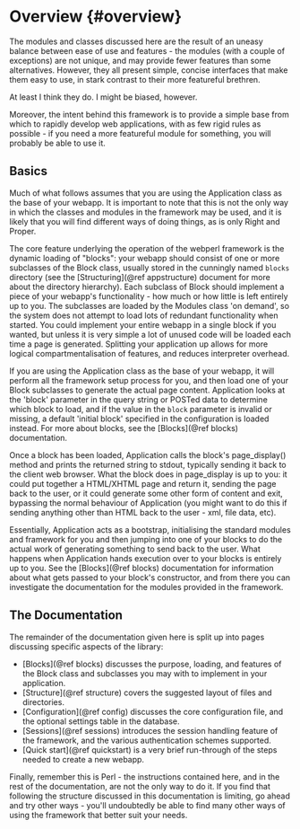 Overview                                                             {#overview}
========

The modules and classes discussed here are the result of an uneasy balance between
ease of use and features - the modules (with a couple of exceptions) are not unique,
and may provide fewer features than some alternatives. However, they all present
simple, concise interfaces that make them easy to use, in stark contrast to their
more featureful brethren.

At least I think they do. I might be biased, however.

Moreover, the intent behind this framework is to provide a simple base from which
to rapidly develop web applications, with as few rigid rules as possible - if you
need a more featureful module for something, you will probably be able to use it.

Basics
------

Much of what follows assumes that you are using the Application class as the
base of your webapp. It is important to note that this is not the only way in
which the classes and modules in the framework may be used, and it is likely
that you will find different ways of doing things, as is only Right and Proper.

The core feature underlying the operation of the webperl framework is the dynamic
loading of "blocks": your webapp should consist of one or more subclasses of the
Block class, usually stored in the cunningly named `blocks` directory (see the
[Structuring](@ref appstructure) document for more about the directory hierarchy).
Each subclass of Block should implement a piece of your webapp's functionality -
how much or how little is left entirely up to you. The subclasses are loaded by
the Modules class 'on demand', so the system does not attempt to load lots of
redundant functionality when started. You could implement your entire webapp in
a single block if you wanted, but unless it is very simple a lot of unused code
will be loaded each time a page is generated. Splitting your application up allows
for more logical compartmentalisation of features, and reduces interpreter
overhead.

If you are using the Application class as the base of your webapp, it will
perform all the framework setup process for you, and then load one of your
Block subclasses to generate the actual page content. Application looks at the
'block' parameter in the query string or POSTed data to determine which block
to load, and if the value in the `block` parameter is invalid or missing, a
default 'initial block' specified in the configuration is loaded instead. For
more about blocks, see the [Blocks](@ref blocks) documentation.

Once a block has been loaded, Application calls the block's page_display()
method and prints the returned string to stdout, typically sending it back to the
client web browser. What the block does in page_display is up to you: it could
put together a HTML/XHTML page and return it, sending the page back to the user,
or it could generate some other form of content and exit, bypassing the normal
behaviour of Application (you might want to do this if sending anything other
than HTML back to the user - xml, file data, etc).

Essentially, Application acts as a bootstrap, initialising the standard modules
and framework for you and then jumping into one of your blocks to do the actual
work of generating something to send back to the user. What happens when
Application hands execution over to your blocks is entirely up to you. See the
[Blocks](@ref blocks) documentation for information about what gets passed to
your block's constructor, and from there you can investigate the documentation
for the modules provided in the framework.

The Documentation
-----------------

The remainder of the documentation given here is split up into pages discussing
specific aspects of the library:

* [Blocks](@ref blocks) discusses the purpose, loading, and features of the
  Block class and subclasses you may with to implement in your application.
* [Structure](@ref structure) covers the suggested layout of files and directories.
* [Configuration](@ref config) discusses the core configuration file, and the
  optional settings table in the database.
* [Sessions](@ref sessions) introduces the session handling feature of the
  framework, and the various authentication schemes supported.
* [Quick start](@ref quickstart) is a very brief run-through of the steps needed
  to create a new webapp.

Finally, remember this is Perl - the instructions contained here, and in
the rest of the documentation, are not the only way to do it. If you find
that following the structure discussed in this documentation is limiting, go ahead
and try other ways - you'll undoubtedly be able to find many other ways of using
the framework that better suit your needs.

